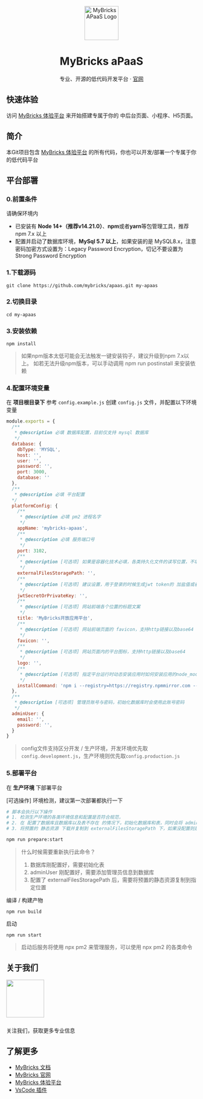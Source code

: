 

<p align="center">
  <a href="https://mybricks.world" target="blank"><img src="https://docs.mybricks.world/img/logo.png" width="90" alt="MyBricks APaaS Logo" /></a>
</p>

<h1 align="center">MyBricks aPaaS</h1>

<p align="center">
  专业、开源的低代码开发平台 · <a href="https://mybricks.world/" target="_blank">官网</a>
</p>

## 快速体验
访问 [MyBricks 体验平台](https://my.mybricks.world/) 来开始搭建专属于你的 中后台页面、小程序、H5页面。

## 简介
本Git项目包含 [MyBricks 体验平台](https://my.mybricks.world/) 的所有代码，你也可以开发/部署一个专属于你的低代码平台

## 平台部署

### 0.前置条件
请确保环境内
- 已安装有 **Node 14+（推荐v14.21.0）**、**npm**或者**yarn**等包管理工具，推荐 npm 7.x 以上
- 配置并启动了数据库环境，**MySql 5.7 以上**，如果安装的是 MySQL8.x，注意密码加密方式设置为：Legacy Password Encryption，切记不要设置为 Strong Password Encryption

### 1.下载源码
```
git clone https://github.com/mybricks/apaas.git my-apaas
```

### 2.切换目录
```
cd my-apaas
```

### 3.安装依赖
```
npm install
```

> 如果npm版本太低可能会无法触发一键安装钩子，建议升级到npm 7.x以上。
> 如若无法升级npm版本，可以手动调用 npm run postinstall 来安装依赖

### 4.配置环境变量
在 **项目根目录下** 参考 `config.example.js` 创建 `config.js` 文件，并配置以下环境变量
``` javascript
module.exports = {
  /**
   * @description 必填 数据库配置，目前仅支持 mysql 数据库
   */
  database: {
    dbType: 'MYSQL',
    host: '',
    user: '',
    password: '',
    port: 3000,
    database: ''
  },
  /**
   * @description 必填 平台配置 
  */
  platformConfig: {
    /** 
     * @description 必填 pm2 进程名字
     */
    appName: 'mybricks-apaas',
    /**
     * @description 必填 服务端口号
     */
    port: 3102,
    /**
     * @description [可选项] 如果是容器化技术必填，各类持久化文件的读写位置，不填写时默认取当前路径的根目录，使用绝对路径
     */
    externalFilesStoragePath: '',
    /**
     * @description [可选项] 建议设置，用于登录的时候生成jwt token的 加盐值或者私钥，可以填写一个不容易生成的随机值
     */
    jwtSecretOrPrivateKey: '',
    /** 
     * @description [可选项] 网站前端各个位置的标题文案
     */
    title: 'MyBricks开放应用平台',
    /**
     * @description [可选项] 网站前端页面的 favicon，支持http链接以及base64
     */
    favicon: '',
    /**
     * @description [可选项] 网站页面内的平台图标，支持http链接以及base64
     */
    logo: '',
    /**
     * @description [可选项] 指定平台运行时动态安装应用时如何安装应用的node_modules依赖，默认值为 npm i --registry=https://registry.npmmirror.com --production
     */
    installCommand: 'npm i --registry=https://registry.npmmirror.com --production'
  },
  /**
   * @description [可选项] 管理员账号与密码，初始化数据库时会使用此账号密码
   */
  adminUser: {
    email: '',
    password: '',
  }
}
```
> config文件支持区分开发 / 生产环境，开发环境优先取`config.development.js`，生产环境则优先取`config.production.js`


### 5.部署平台
在 **生产环境** 下部署平台

[可选操作] 环境检测，建议第一次部署都执行一下
```bash
# 脚本会执行以下操作
# 1. 检测生产环境的各类环境信息和配置是否符合规范，
# 2. 在 配置了数据库且数据库以及表不存在 的情况下，初始化数据库和表，同时会将 adminUser 信息添加为管理员
# 3. 将预置的 静态资源 下载并复制到 externalFilesStoragePath 下，如果没配置则是默认路径

npm run prepare:start
```

>什么时候需要重新执行此命令？
>1. 数据库刚配置好，需要初始化表
>2. adminUser 刚配置好，需要添加管理员信息到数据库
>3. 配置了 externalFilesStoragePath 后，需要将预置的静态资源复制到指定位置


编译 / 构建产物
```
npm run build
```
启动
```
npm run start
```

> 启动后服务将使用 npx pm2 来管理服务，可以使用 npx pm2 的各类命令

## 关于我们
<img style="width: 100px; margin-bottom: 10px" src="https://assets.mybricks.world/files/534065092341829/YDbNRhFeeyeMorgGiODjgNFTYMhnivh2-1708313464390.jpeg" />

关注我们，获取更多专业信息

## 了解更多
- [MyBricks 文档](https://docs.mybricks.world/)
- [MyBricks 官网](https://mybricks.world/)
- [MyBricks 体验平台](https://my.mybricks.world/)
- [VsCode 插件](https://marketplace.visualstudio.com/items?itemName=Mybricks.Mybricks)